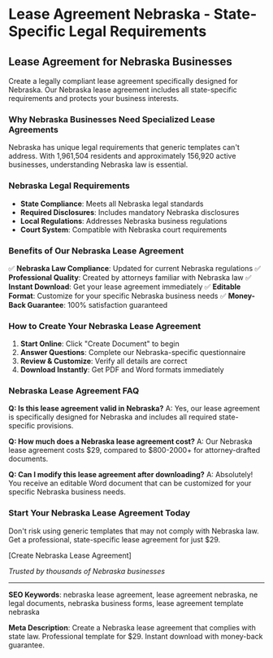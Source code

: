 # Lease Agreement Nebraska - State-Specific Legal Requirements

## Lease Agreement for Nebraska Businesses

Create a legally compliant lease agreement specifically designed for Nebraska. Our Nebraska lease agreement includes all state-specific requirements and protects your business interests.

### Why Nebraska Businesses Need Specialized Lease Agreements

Nebraska has unique legal requirements that generic templates can't address. With 1,961,504 residents and approximately 156,920 active businesses, understanding Nebraska law is essential.

### Nebraska Legal Requirements

- **State Compliance**: Meets all Nebraska legal standards
- **Required Disclosures**: Includes mandatory Nebraska disclosures
- **Local Regulations**: Addresses Nebraska business regulations
- **Court System**: Compatible with Nebraska court requirements

### Benefits of Our Nebraska Lease Agreement

✅ **Nebraska Law Compliance**: Updated for current Nebraska regulations
✅ **Professional Quality**: Created by attorneys familiar with Nebraska law
✅ **Instant Download**: Get your lease agreement immediately
✅ **Editable Format**: Customize for your specific Nebraska business needs
✅ **Money-Back Guarantee**: 100% satisfaction guaranteed

### How to Create Your Nebraska Lease Agreement

1. **Start Online**: Click "Create Document" to begin
2. **Answer Questions**: Complete our Nebraska-specific questionnaire
3. **Review & Customize**: Verify all details are correct
4. **Download Instantly**: Get PDF and Word formats immediately

### Nebraska Lease Agreement FAQ

**Q: Is this lease agreement valid in Nebraska?**
A: Yes, our lease agreement is specifically designed for Nebraska and includes all required state-specific provisions.

**Q: How much does a Nebraska lease agreement cost?**
A: Our Nebraska lease agreement costs $29, compared to $800-2000+ for attorney-drafted documents.

**Q: Can I modify this lease agreement after downloading?**
A: Absolutely! You receive an editable Word document that can be customized for your specific Nebraska business needs.

### Start Your Nebraska Lease Agreement Today

Don't risk using generic templates that may not comply with Nebraska law. Get a professional, state-specific lease agreement for just $29.

[Create Nebraska Lease Agreement]

*Trusted by thousands of Nebraska businesses*

---

**SEO Keywords**: nebraska lease agreement, lease agreement nebraska, ne legal documents, nebraska business forms, lease agreement template nebraska

**Meta Description**: Create a Nebraska lease agreement that complies with state law. Professional template for $29. Instant download with money-back guarantee.

